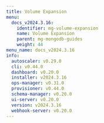 ```yaml
---
title: Volume Expansion
menu:
  docs_v2024.3.16:
    identifier: mg-volume-expansion
    name: Volume Expansion
    parent: mg-mongodb-guides
    weight: 44
menu_name: docs_v2024.3.16
info:
  autoscaler: v0.29.0
  cli: v0.44.0
  dashboard: v0.20.0
  installer: v2024.3.16
  ops-manager: v0.31.0
  provisioner: v0.44.0
  schema-manager: v0.20.0
  ui-server: v0.20.0
  version: v2024.3.16
  webhook-server: v0.20.0
---
```


